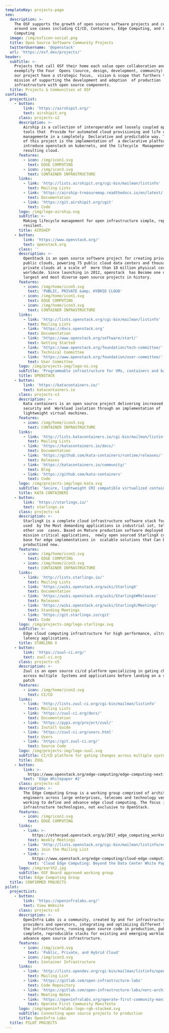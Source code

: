 ```yaml
---
templateKey: projects-page
seo:
  description: >-
    The OSF supports the growth of open source software projects and communities
    around use cases including CI/CD, Containers, Edge Computing, and Cloud
    Computing
  image: /img/osficon-social.png
  title: Open Source Software Community Projects
  twitterUsername: '@openstack'
  url: 'https://osf.dev/projects/'
header:
  subTitle: >-
    Projects that call OSF their home each value open collaboration and
    exemplify the Four  Opens (source, design, development, community). All of
    our project have a strategic focus,  vision & scope that furthers the OSF
    mission of supporting the development and adoption  of production
    infrastructure with open source components.
  title: Projects & Communities at OSF
confirmed:
  projectList:
    - button:
        link: 'https://airshipit.org/'
        text: airshipit.org
      class: projects-s2
      description: >-
        Airship is a collection of interoperable and loosely coupled open source
        tools that  Provide for automated cloud provisioning and life cycle
        managemente in a completely  Declarative and predictable way. The focus
        of this project is the implementation of  a declarative platform to
        introduce openstack on kubernets, and the lifecycle  Management of the
        resulting cloud.
      features:
        - icon: /img/icon1.svg
          text: EDGE COMPUTING
        - icon: /img/icon3.svg
          text: CONTAINER INFRASTRUCTURE
      links:
        - link: 'http://lists.airshipit.org/cgi-bin/mailman/listinfo'
          text: Mailing Lists
        - link: 'https://airship-treasuremap.readthedocs.io/en/latest/'
          text: Documentation
        - link: 'https://git.airshipit.org/cgit'
          text: Code
      logo: /img/logo-airship.svg
      subTitle: >-
        Making lifecycle management for open infrastructure simple, repeatable &
        resilent.
      title: AIRSHIP
    - button:
        link: 'https://www.openstack.org/'
        text: openstack.org
      class: ''
      description: >-
        OpenStack is an open source software project for creating private and
        public clouds, powering 75 public cloud data centers and thousands of
        private clouds at a scale of  more than 10 million physical cores
        worldwide. Since launching in 2012, openstack  has Become one of the
        largest and most diverse open source projects in history.
      features:
        - icon: /img/home/icon5.svg
          text: 'PUBLIC, PRIVATE &amp; HYBRID CLOUD'
        - icon: /img/home/icon1.svg
          text: EDGE COMPUTING
        - icon: /img/home/icon3.svg
          text: CONTAINER INFRASTRUCTURE
      links:
        - link: 'http://lists.openstack.org/cgi-bin/mailman/listinfo'
          text: Mailing Lists
        - link: 'https://docs.openstack.org'
          text: Documentation
        - link: 'https://www.openstack.org/software/start/'
          text: Getting Started
        - link: 'https://www.openstack.org/foundation/tech-committee/'
          text: Technical Committee
        - link: 'https://www.openstack.org/foundation/user-committee/'
          text: User Committee
      logo: /img/projects-img/logo-os.svg
      subTitle: 'Programmable infrastructure for VMs, containers and bare metal.'
      title: OPENSTACK
    - button:
        link: 'https://katacontainers.io/'
        text: katacontainers.io
      class: projects-s3
      description: >-
        Kata containers is an open source project delivering increased container
        security and  Workload isolation through an implementation of
        lightweight virtual machines.
      features:
        - icon: /img/home/icon3.svg
          text: CONTAINER INFRASTRUCTURE
      links:
        - link: 'http://lists.katacontainers.io/cgi-bin/mailman/listinfo'
          text: Mailing Lists
        - link: 'https://katacontainers.io/docs/'
          text: Documentation
        - link: 'https://github.com/kata-containers/runtime/releases/'
          text: Releases
        - link: 'https://katacontainers.io/community/'
          text: Blog
        - link: 'https://github.com/kata-containers'
          text: Code
      logo: /img/projects-img/logo-kata.svg
      subTitle: 'Secure, lightweight CRI compatible virtualized containers.'
      title: KATA CONTAINERS
    - button:
        link: 'https://starlingx.io/'
        text: starlingx.io
      class: projects-s4
      description: >-
        StarlingX is a complete cloud infrastructure software stack for the edge
        used  by the Most demanding applications in industrial iot, telecom, and
        other use  cases. Based on Mature production software deployed in
        mission critical applications,  newly open sourced StarlingX code is the
        base for edge implementations in  scalable solutions that Can be
        productized now. 
      features:
        - icon: /img/home/icon1.svg
          text: EDGE COMPUTING
        - icon: /img/home/icon3.svg
          text: CONTAINER INFRASTRUCTURE
      links:
        - link: 'http://lists.starlingx.io/'
          text: Mailing Lists
        - link: 'https://wiki.openstack.org/wiki/StarlingX'
          text: Documentation
        - link: 'https://wiki.openstack.org/wiki/StarlingX#Releases'
          text: Releases
        - link: 'https://wiki.openstack.org/wiki/StarlingX/Meetings'
          text: Standing Meetings
        - link: 'https://git.starlingx.io/cgit'
          text: Code
      logo: /img/projects-img/logo-starlingx.svg
      subTitle: >-
        Edge cloud computing infrastructure for high performance, ultra-low
        latency applications.
      title: STARLING X
    - button:
        link: 'https://zuul-ci.org/'
        text: zuul-ci.org
      class: projects-s5
      description: >-
        Zuul is an open source ci/cd platform specializing in gating changes
        across multiple  Systems and applications before landing on a single
        patch
      features:
        - icon: /img/home/icon2.svg
          text: CI/CD
      links:
        - link: 'http://lists.zuul-ci.org/cgi-bin/mailman/listinfo'
          text: Mailing Lists
        - link: 'https://zuul-ci.org/docs/'
          text: Documentation
        - link: 'https://pypi.org/project/zuul/'
          text: Install Guide
        - link: 'https://zuul-ci.org/users.html'
          text: Users
        - link: 'https://git.zuul-ci.org/'
          text: Source Code
      logo: /img/projects-img/logo-zuul.svg
      subTitle: CI/CD platform for gating changes across multiple systems/repos.
      title: ZUUL
    - button:
        link: >-
          https://www.openstack.org/edge-computing/edge-computing-next-steps-in-architecture-design-and-testing
        text: 'Edge Whitepaper #2'
      class: projects-s5
      description: >-
        The Edge Computing Group is a working group comprised of architects and
        engineers across large enterprises, telecoms and technology vendors
        working to define and advance edge cloud computing. The focus is open
        infrastructure technologies, not exclusive to OpenStack.
      features:
        - icon: /img/icon1.svg
          text: EDGE COMPUTING
      links:
        - link: >-
            https://etherpad.openstack.org/p/2017_edge_computing_working_sessions
          text: Weekly Meetings
        - link: 'http://lists.openstack.org/cgi-bin/mailman/listinfo/edge-computing'
          text: Join the Mailing List
        - link: >-
            https://www.openstack.org/edge-computing/cloud-edge-computing-beyond-the-data-center?lang=en_US
          text: 'Cloud Edge Computing: Beyond the Data Center White Paper'
      logo: /img/earth2.jpg
      subTitle: OSF Board approved working group
      title: Edge Computing Group
  title: CONFIRMED PROJECTS
pilot:
  projectList:
    - button:
        link: 'https://openinfralabs.org/'
        text: View Website
      class: projects-s5
      description: >-
        OpenInfra Labs is a community, created by and for infrastructure
        providers and operators, integrating and optimizing different layers of
        the infrastructure, running open source code in production, publishing
        complete, reproducible stacks for existing and emerging workloads, to
        advance open source infrastructure.
      features:
        - icon: /img/icon5.svg
          text: 'Public, Private, and Hybrid Cloud'
        - icon: /img/icon3.svg
          text: Container Infrastructure
      links:
        - link: 'http://lists.opendev.org/cgi-bin/mailman/listinfo/openinfralabs'
          text: Mailing List
        - link: 'https://gitlab.com/open-infrastructure-labs'
          text: Code Repository
        - link: 'https://gitlab.com/open-infrastructure-labs/nerc-architecture'
          text: Meeting Notes
        - link: 'https://openinfralabs.org/operate-first-community-manifesto/'
          text: Operate First Community Manifesto
      logo: /img/openinfralabs-logo-rgb-stacked.svg
      subTitle: Connecting open source projects to production
      title: OpenInfra Labs
  title: PILOT PROJECTS
---
```


